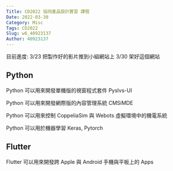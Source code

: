 ```yaml
---
Title: CD2022 協同產品設計實習 課程
Date: 2022-03-30 
Category: Misc
Tags: CD2022
Slug: w6_40923137
Author: 40923137
---
```


目前進度:
3/23 把製作好的影片推到小組網站上
3/30 架好這個網站

<!-- PELICAN_END_SUMMARY -->

Python
----
Python 可以用來開發單機版的視窗程式套件 Pyslvs-UI

Python 可以用來開發網際版的內容管理系統 CMSiMDE

Python 可以用來控制 CoppeliaSim 與 Webots 虛擬環境中的機電系統

Python 可以用於機器學習 Keras, Pytorch


Flutter
----

Flutter 可以用來開發跨 Apple 與 Android 手機與平板上的 Apps


